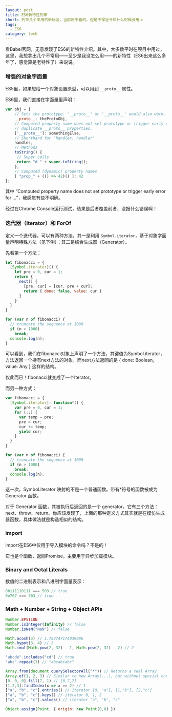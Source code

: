 ```yaml
---
layout: post
title: ES6新特性列举
short: 列举几个罕用的新玩法，当前用不着的。但是不保证今后什么时候会用上
tags:
  - ES6
category: tech
---
```



看Babel官网，无意发现了ES6的新特性介绍。其中，大多数平时在项目中用过，这里，我想拿出几个不常用——至少是我没怎么用——的新特性（ES6出来这么多年了，感觉算是老特性了）来说说。

### 增强的对象字面量
ES5里，如果想给一个对象设置原型，可以用到 `__proto__` 属性。

ES6里，我们直接在字面量里声明：
```js
var obj = {
    // Sets the prototype. "__proto__" or '__proto__' would also work.
    __proto__: theProtoObj,
    // Computed property name does not set prototype or trigger early error for
    // duplicate __proto__ properties.
    ['__proto__']: somethingElse,
    // Shorthand for ‘handler: handler’
    handler,
    // Methods
    toString() {
     // Super calls
     return "d " + super.toString();
    },
    // Computed (dynamic) property names
    [ "prop_" + (() => 42)() ]: 42
};
```
其中 “Computed property name does not set prototype or trigger early error for ...”，我感觉有些不明确。

经过在Chrome Console运行测试，结果是后者覆盖前者，没报什么错误啊！

### 迭代器（Iterator）和 ForOf
定义一个迭代器，可以有两种方法，其一是利用 `Symbol.iterator`，基于对象字面量声明特殊方法（见下例）；其二是结合生成器（Generator）。

先看第一个方法：

```js
let fibonacci = {
  [Symbol.iterator]() {
    let pre = 0, cur = 1;
    return {
      next() {
        [pre, cur] = [cur, pre + cur];
        return { done: false, value: cur }
      }
    }
  }
}

for (var n of fibonacci) {
  // truncate the sequence at 1000
  if (n > 1000)
    break;
  console.log(n);
}
```

可以看到，我们在fibonacci对象上声明了一个方法，其键值为Symbol.iterator，方法返回一个持有next方法的对象，而next方法返回的是 { done: Boolean, value: Any } 这样的结构。

仅此而已！fibonacci就变成了一个Iterator。

而另一种方式：

```js
var fibonacci = {
  [Symbol.iterator]: function*() {
    var pre = 0, cur = 1;
    for (;;) {
      var temp = pre;
      pre = cur;
      cur += temp;
      yield cur;
    }
  }
}

for (var n of fibonacci) {
  // truncate the sequence at 1000
  if (n > 1000)
    break;
  console.log(n);
}
```

这一次，Symbol.iterator 映射的不是一个普通函数。带有*符号的函数被成为 Generator 函数。

对于 Generator 函数，其被执行后返回的是一个 generator，它有三个方法：next、throw、return。你应该发现了，上面的那种定义方式其实就是在模仿生成器函数，具体做法就是构造相似的结构。

### import
import在ES6中仅用于导入模块的命令吗？不是的！

它也是个函数，返回Promise，主要用于异步加载模块。

### Binary and Octal Literals
数值的二进制表示和八进制字面量表示：

```js
0b111110111 === 503 // true
0o767 === 503 // true
```

### Math + Number + String + Object APIs
```js
Number.EPSILON
Number.isInteger(Infinity) // false
Number.isNaN("NaN") // false

Math.acosh(3) // 1.762747174039086
Math.hypot(3, 4) // 5
Math.imul(Math.pow(2, 32) - 1, Math.pow(2, 32) - 2) // 2

"abcde".includes("cd") // true
"abc".repeat(3) // "abcabcabc"

Array.from(document.querySelectorAll("*")) // Returns a real Array
Array.of(1, 2, 3) // Similar to new Array(...), but without special one-arg behavior
[0, 0, 0].fill(7, 1) // [0,7,7]
[1,2,3].findIndex(x => x == 2) // 1
["a", "b", "c"].entries() // iterator [0, "a"], [1,"b"], [2,"c"]
["a", "b", "c"].keys() // iterator 0, 1, 2
["a", "b", "c"].values() // iterator "a", "b", "c"

Object.assign(Point, { origin: new Point(0,0) })
```

